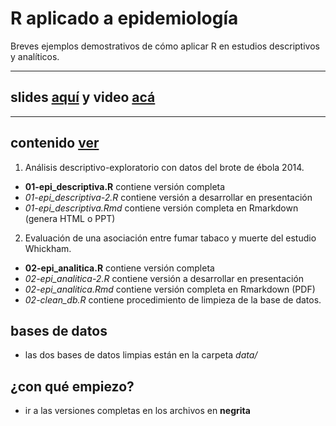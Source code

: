 # R aplicado a epidemiología

Breves ejemplos demostrativos de cómo aplicar R en estudios descriptivos y analíticos.

----

## slides [aquí](https://github.com/avallecam/epiapli2019/blob/master/slides/epiapli2019.pdf) y video [acá](https://youtu.be/C3Yqw883jrs)

----

## contenido [ver](https://github.com/avallecam/epiapli2019)

1. Análisis descriptivo-exploratorio con datos del brote de ébola 2014.

  - __01-epi_descriptiva.R__ contiene versión completa
  - _01-epi_descriptiva-2.R_ contiene versión a desarrollar en presentación
  - _01-epi_descriptiva.Rmd_ contiene versión completa en Rmarkdown (genera HTML o PPT)

2. Evaluación de una asociación entre fumar tabaco y muerte del estudio Whickham.
  
  - __02-epi_analitica.R__ contiene versión completa
  - _02-epi_analitica-2.R_ contiene versión a desarrollar en presentación
  - _02-epi_analitica.Rmd_ contiene versión completa en Rmarkdown (PDF)
  - _02-clean_db.R_ contiene procedimiento de limpieza de la base de datos.

## bases de datos

- las dos bases de datos limpias están en la carpeta _data/_

## ¿con qué empiezo?

- ir a las versiones completas en los archivos en __negrita__
